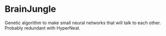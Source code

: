 BrainJungle
===========

Genetic algorithm to make small neural networks that will talk to each other.  Probably redundant with HyperNeat. 

